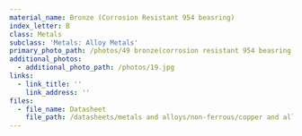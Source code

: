 ```yaml
---
material_name: Bronze (Corrosion Resistant 954 beasring)
index_letter: B
class: Metals
subclass: 'Metals: Alloy Metals'
primary_photo_path: /photos/49 bronze(corrosion resistant 954 beasring).jpg
additional_photos:
  - additional_photo_path: /photos/19.jpg
links:
  - link_title: ''
    link_address: ''
files:
  - file_name: Datasheet
    file_path: /datasheets/metals and alloys/non-ferrous/copper and alloys/bronze.pdf
---
```


